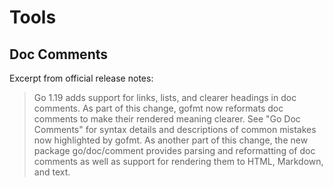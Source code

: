 # Tools

## Doc Comments

Excerpt from official release notes:

> Go 1.19 adds support for links, lists, and clearer headings in doc comments. As part of this change, gofmt now reformats doc comments to make their rendered meaning clearer. See "Go Doc Comments" for syntax details and descriptions of common mistakes now highlighted by gofmt. As another part of this change, the new package go/doc/comment provides parsing and reformatting of doc comments as well as support for rendering them to HTML, Markdown, and text.
